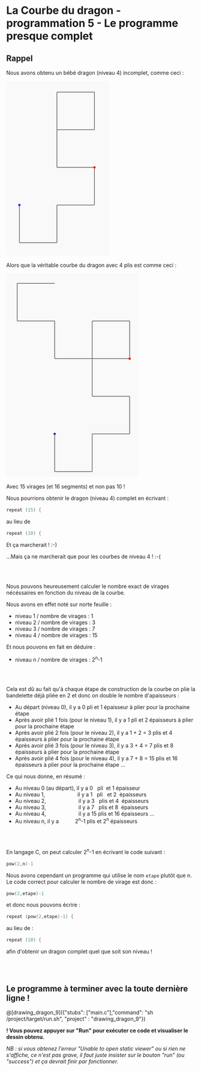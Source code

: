 # La Courbe du dragon - programmation 5 - Le programme presque complet

## Rappel

Nous avons obtenu un bébé dragon (niveau 4) incomplet, comme ceci :

![DragonNiv4_10Virages](img/DragonNiv4_10Virages.PNG) 

Alors que la véritable courbe du dragon avec 4 plis est comme ceci :

![DragonNiv4](img/DragonNiv4.PNG) 

Avec 15 virages (et 16 segments) et non pas 10 !

Nous pourrions obtenir le dragon (niveau 4) complet en écrivant :

```C
repeat (15) {
```

au lieu de 

```C
repeat (10) {
```

Et ça marcherait ! :-)

...Mais ça ne marcherait que pour les courbes de niveau 4 ! :-(

<br><br>

Nous pouvons heureusement calculer le nombre exact de virages nécéssaires en fonction du niveau de la courbe.

Nous avons en effet noté sur norte feuille :

- niveau 1 / nombre de virages : 1
- niveau 2 / nombre de virages : 3
- niveau 3 / nombre de virages : 7
- niveau 4 / nombre de virages : 15

Et nous pouvons en fait en déduire :

- niveau n / nombre de virages : 2<sup>n</sup>-1

<br><br>

Cela est dû au fait qu'à chaque étape de construction de la courbe on plie la bandelette déjà pliée en 2 et donc on double le nombre d'apaisseurs :

- Au départ (niveau 0), il y a 0 pli et 1 épaisseur à plier pour la prochaine étape
- Après avoir plié 1 fois (pour le niveau 1), il y a 1 pli et 2 épaisseurs à plier pour la prochaine étape
- Après avoir plié 2 fois (pour le niveau 2), il y a 1 + 2 = 3 plis et 4 épaisseurs à plier pour la prochaine étape
- Après avoir plié 3 fois (pour le niveau 3), il y a 3 + 4 = 7 plis et 8 épaisseurs à plier pour la prochaine étape
- Après avoir plié 4 fois (pour le niveau 4), il y a 7 + 8 = 15 plis et 16 épaisseurs à plier pour la prochaine étape
...

Ce qui nous donne, en résumé : 

- Au niveau 0 (au départ), il y a&nbsp;0&nbsp;&nbsp;&nbsp;pli&nbsp;&nbsp;et&nbsp;1&nbsp;épaisseur
- Au niveau 1,&nbsp;&nbsp;&nbsp;&nbsp;&nbsp;&nbsp;&nbsp;&nbsp;&nbsp;&nbsp;&nbsp;&nbsp;&nbsp;&nbsp;&nbsp;&nbsp;&nbsp;&nbsp;&nbsp;&nbsp;&nbsp;&nbsp;il&nbsp;y&nbsp;a&nbsp;1&nbsp;&nbsp;&nbsp;pli&nbsp;&nbsp;&nbsp;et&nbsp;2&nbsp;&nbsp;épaisseurs
- Au niveau 2,&nbsp;&nbsp;&nbsp;&nbsp;&nbsp;&nbsp;&nbsp;&nbsp;&nbsp;&nbsp;&nbsp;&nbsp;&nbsp;&nbsp;&nbsp;&nbsp;&nbsp;&nbsp;&nbsp;&nbsp;&nbsp;&nbsp;il&nbsp;y&nbsp;a&nbsp;3&nbsp;&nbsp;&nbsp;plis&nbsp;et&nbsp;4&nbsp;&nbsp;épaisseurs
- Au niveau 3,&nbsp;&nbsp;&nbsp;&nbsp;&nbsp;&nbsp;&nbsp;&nbsp;&nbsp;&nbsp;&nbsp;&nbsp;&nbsp;&nbsp;&nbsp;&nbsp;&nbsp;&nbsp;&nbsp;&nbsp;&nbsp;&nbsp;il&nbsp;y&nbsp;a&nbsp;7&nbsp;&nbsp;&nbsp;plis&nbsp;et&nbsp;8&nbsp;&nbsp;épaisseurs
- Au niveau 4,&nbsp;&nbsp;&nbsp;&nbsp;&nbsp;&nbsp;&nbsp;&nbsp;&nbsp;&nbsp;&nbsp;&nbsp;&nbsp;&nbsp;&nbsp;&nbsp;&nbsp;&nbsp;&nbsp;&nbsp;&nbsp;&nbsp;il&nbsp;y&nbsp;a&nbsp;15&nbsp;plis&nbsp;et&nbsp;16&nbsp;épaisseurs
...
- Au niveau n, il&nbsp;y&nbsp;a&nbsp;&nbsp;&nbsp;&nbsp;&nbsp;&nbsp;&nbsp;&nbsp;&nbsp;&nbsp;&nbsp;2<sup>n</sup>-1&nbsp;plis&nbsp;et&nbsp;2<sup>n</sup>&nbsp;épaisseurs

<br><br>

En langage C, on peut calculer 2<sup>n</sup>-1 en écrivant le code suivant :

```C
pow(2,n)-1
```

Nous avons cependant un programme qui utilise le nom `etape` plutôt que n. Le code correct pour calculer le nombre de virage est donc :

```C
pow(2,etape)-1
```

et donc nous pouvons écrire :

```C
repeat (pow(2,etape)-1) {

```

au lieu de : 

```C
repeat (10) {
```

afin d'obtenir un dragon complet quel que soit son niveau !

<br><br>

## Le programme à terminer avec la toute dernière ligne !

@[drawing_dragon_9]({"stubs": ["main.c"],"command": "sh /project/target/run.sh", "project" : "drawing_dragon_9"})

**! Vous pouvez appuyer sur "Run" pour exécuter ce code et visualiser le dessin obtenu.**

*NB : si vous obtenez l'erreur "Unable to open static viewer" ou si rien ne s'affiche, ce n'est pas grave, il faut juste insister sur le bouton "run" (ou "success") et ça devrait finir par fonctionner.*
